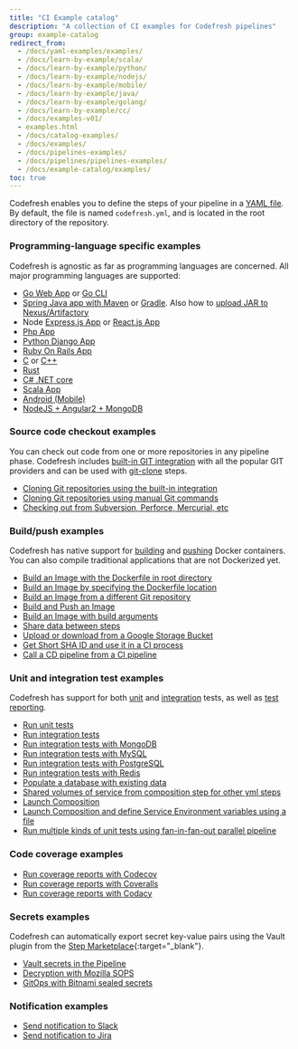```yaml
---
title: "CI Example catalog"
description: "A collection of CI examples for Codefresh pipelines"
group: example-catalog
redirect_from:
  - /docs/yaml-examples/examples/
  - /docs/learn-by-example/scala/
  - /docs/learn-by-example/python/
  - /docs/learn-by-example/nodejs/
  - /docs/learn-by-example/mobile/
  - /docs/learn-by-example/java/
  - /docs/learn-by-example/golang/
  - /docs/learn-by-example/cc/
  - /docs/examples-v01/
  - examples.html
  - /docs/catalog-examples/
  - /docs/examples/
  - /docs/pipelines-examples/  
  - /docs/pipelines/pipelines-examples/
  - /docs/example-catalog/examples/
toc: true
---
```

Codefresh enables you to define the steps of your pipeline in a [YAML file]({{site.baseurl}}/docs/pipelines/what-is-the-codefresh-yaml/). By default, the file is named `codefresh.yml`, and is located in the root directory of the repository.

### Programming-language specific examples

Codefresh is agnostic as far as programming languages are concerned. All major programming languages are supported:

- [Go Web App]({{site.baseurl}}/docs/example-catalog/ci-examples/golang-hello-world/) or [Go CLI]({{site.baseurl}}/docs/example-catalog/ci-examples/goreleaser) 
- [Spring Java app with Maven]({{site.baseurl}}/docs/example-catalog/ci-examples/spring-boot-2/) or [Gradle]({{site.baseurl}}/docs/example-catalog/ci-examples/gradle/). Also how to [upload JAR to Nexus/Artifactory]({{site.baseurl}}/docs/example-catalog/ci-examples/publish-jar/) 
- Node [Express.js App]({{site.baseurl}}/docs/example-catalog/ci-examples/lets-chat/) or [React.js App]({{site.baseurl}}/docs/example-catalog/ci-examples/react/)
- [Php App]({{site.baseurl}}/docs/example-catalog/ci-examples/php)
- [Python Django App]({{site.baseurl}}/docs/example-catalog/ci-examples/django/)
- [Ruby On Rails App]({{site.baseurl}}/docs/example-catalog/ci-examples/ruby)
- [C]({{site.baseurl}}/docs/example-catalog/ci-examples/c-make/) or [C++]({{site.baseurl}}/docs/example-catalog/ci-examples/cpp-cmake)
- [Rust]({{site.baseurl}}/docs/example-catalog/ci-examples/rust/) 
- [C# .NET core]({{site.baseurl}}/docs/example-catalog/ci-examples/dotnet/)
- [Scala App]({{site.baseurl}}/docs/example-catalog/ci-examples/scala-hello-world/)
- [Android (Mobile)]({{site.baseurl}}/docs/example-catalog/ci-examples/android/)
- [NodeJS + Angular2 + MongoDB]({{site.baseurl}}/docs/example-catalog/ci-examples/nodejs-angular2-mongodb/) 

### Source code checkout examples

You can check out code from one or more repositories in any pipeline phase. Codefresh includes [built-in GIT integration]({{site.baseurl}}/docs/integrations/git-providers/) with all the popular GIT providers and can be used with [git-clone]({{site.baseurl}}/docs/pipelines/steps/git-clone/) steps.

- [Cloning Git repositories using the built-in integration]({{site.baseurl}}/docs/example-catalog/ci-examples/git-checkout/)
- [Cloning Git repositories using manual Git commands]({{site.baseurl}}/docs/example-catalog/ci-examples/git-checkout-custom/)
- [Checking out from Subversion, Perforce, Mercurial, etc]({{site.baseurl}}/docs/example-catalog/ci-examples/non-git-checkout/)

### Build/push examples

Codefresh has native support for [building]({{site.baseurl}}/docs/pipelines/steps/build/) and [pushing]({{site.baseurl}}/docs/pipelines/steps/push/) Docker containers.  
You can also compile traditional applications that are not Dockerized yet.

- [Build an Image with the Dockerfile in root directory]({{site.baseurl}}/docs/example-catalog/ci-examples/build-an-image-with-the-dockerfile-in-root-directory/)
- [Build an Image by specifying the Dockerfile location]({{site.baseurl}}/docs/example-catalog/ci-examples/build-an-image-specify-dockerfile-location/)
- [Build an Image from a different Git repository]({{site.baseurl}}/docs/example-catalog/ci-examples/build-an-image-from-a-different-git-repository/)
- [Build and Push an Image]({{site.baseurl}}/docs/example-catalog/ci-examples/build-and-push-an-image/)
- [Build an Image with build arguments]({{site.baseurl}}/docs/example-catalog/ci-examples/build-an-image-with-build-arguments/)
- [Share data between steps]({{site.baseurl}}/docs/example-catalog/ci-examples/shared-volumes-between-builds/)
- [Upload or download from a Google Storage Bucket]({{site.baseurl}}/docs/example-catalog/ci-examples/uploading-or-downloading-from-gs/)
- [Get Short SHA ID and use it in a CI process]({{site.baseurl}}/docs/example-catalog/ci-examples/get-short-sha-id-and-use-it-in-a-ci-process/)
- [Call a CD pipeline from a CI pipeline]({{site.baseurl}}/docs/example-catalog/ci-examples/call-child-pipelines/)

### Unit and integration test examples

Codefresh has support for both [unit]({{site.baseurl}}/docs/testing/unit-tests/) and [integration]({{site.baseurl}}/docs/testing/integration-tests/) tests, as well as [test reporting]({{site.baseurl}}/docs/testing/test-reports/).

- [Run unit tests]({{site.baseurl}}/docs/example-catalog/ci-examples/run-unit-tests) 
- [Run integration tests]({{site.baseurl}}/docs/example-catalog/ci-examples/run-integration-tests/) 
- [Run integration tests with MongoDB]({{site.baseurl}}/docs/example-catalog/ci-examples/integration-tests-with-mongo/) 
- [Run integration tests with MySQL]({{site.baseurl}}/docs/example-catalog/ci-examples/integration-tests-with-mysql/) 
- [Run integration tests with PostgreSQL]({{site.baseurl}}/docs/example-catalog/ci-examples/integration-tests-with-postgres/) 
- [Run integration tests with Redis]({{site.baseurl}}/docs/example-catalog/ci-examples/integration-tests-with-redis/) 
- [Populate a database with existing data]({{site.baseurl}}/docs/example-catalog/ci-examples/populate-a-database-with-existing-data) 
- [Shared volumes of service from composition step for other yml steps]({{site.baseurl}}/docs/example-catalog/ci-examples/shared-volumes-of-service-from-composition-step-for-other-yml-steps)
- [Launch Composition]({{site.baseurl}}/docs/example-catalog/ci-examples/launch-composition) 
- [Launch Composition and define Service Environment variables using a file]({{site.baseurl}}/docs/example-catalog/ci-examples/launching-a-composition-and-defining-a-service-environment-variables-using-a-file) 
- [Run multiple kinds of unit tests using fan-in-fan-out parallel pipeline]({{site.baseurl}}/docs/example-catalog/ci-examples/fan-in-fan-out) 

### Code coverage examples

- [Run coverage reports with Codecov]({{site.baseurl}}/docs/example-catalog/ci-examples/codecov-testing) 
- [Run coverage reports with Coveralls]({{site.baseurl}}/docs/example-catalog/ci-examples/coveralls-testing) 
- [Run coverage reports with Codacy]({{site.baseurl}}/docs/example-catalog/ci-examples/codacy-testing) 

### Secrets examples

Codefresh can automatically export secret key-value pairs using the Vault plugin from the [Step Marketplace](https://codefresh.io/steps/step/vault){:target="\_blank"}.

- [Vault secrets in the Pipeline]({{site.baseurl}}/docs/example-catalog/ci-examples/vault-secrets-in-the-pipeline/)
- [Decryption with Mozilla SOPS]({{site.baseurl}}/docs/example-catalog/ci-examples/decryption-with-mozilla-sops/)
- [GitOps with Bitnami sealed secrets]({{site.baseurl}}/docs/example-catalog/cd-examples/gitops-secrets)

### Notification examples

- [Send notification to Slack]({{site.baseurl}}/docs/example-catalog/ci-examples/sending-the-notification-to-slack)
- [Send notification to Jira]({{site.baseurl}}/docs/example-catalog/ci-examples/sending-the-notification-to-jira)


